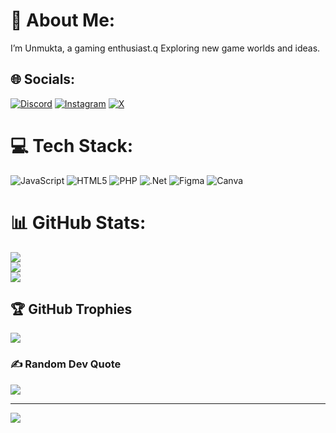 # 💫 About Me:
I’m Unmukta, a gaming enthusiast.q Exploring new game worlds and ideas.


## 🌐 Socials:
[![Discord](https://img.shields.io/badge/Discord-%237289DA.svg?logo=discord&logoColor=white)](https://discord.gg/https://discord.com/invite/vqpyFGQk6k) [![Instagram](https://img.shields.io/badge/Instagram-%23E4405F.svg?logo=Instagram&logoColor=white)](https://instagram.com/unmukta10) [![X](https://img.shields.io/badge/X-black.svg?logo=X&logoColor=white)](https://x.com/x77w7) 

# 💻 Tech Stack:
![JavaScript](https://img.shields.io/badge/javascript-%23323330.svg?style=for-the-badge&logo=javascript&logoColor=%23F7DF1E) ![HTML5](https://img.shields.io/badge/html5-%23E34F26.svg?style=for-the-badge&logo=html5&logoColor=white) ![PHP](https://img.shields.io/badge/php-%23777BB4.svg?style=for-the-badge&logo=php&logoColor=white) ![.Net](https://img.shields.io/badge/.NET-5C2D91?style=for-the-badge&logo=.net&logoColor=white) ![Figma](https://img.shields.io/badge/figma-%23F24E1E.svg?style=for-the-badge&logo=figma&logoColor=white) ![Canva](https://img.shields.io/badge/Canva-%2300C4CC.svg?style=for-the-badge&logo=Canva&logoColor=white)
# 📊 GitHub Stats:
![](https://github-readme-stats.vercel.app/api?username=unmukta&theme=dark&hide_border=false&include_all_commits=false&count_private=false)<br/>
![](https://github-readme-streak-stats.herokuapp.com/?user=unmukta&theme=dark&hide_border=false)<br/>
![](https://github-readme-stats.vercel.app/api/top-langs/?username=unmukta&theme=dark&hide_border=false&include_all_commits=false&count_private=false&layout=compact)

## 🏆 GitHub Trophies
![](https://github-profile-trophy.vercel.app/?username=unmukta&theme=radical&no-frame=false&no-bg=false&margin-w=4)

### ✍️ Random Dev Quote
![](https://quotes-github-readme.vercel.app/api?type=horizontal&theme=radical)

---
[![](https://visitcount.itsvg.in/api?id=unmukta&icon=0&color=0)](https://visitcount.itsvg.in)

<!-- Proudly created with GPRM ( https://gprm.itsvg.in ) -->
